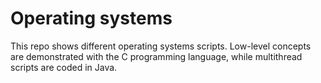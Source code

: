 # Operating systems

This repo shows different operating systems scripts. Low-level concepts are demonstrated with the C programming language, while multithread scripts are coded in Java.